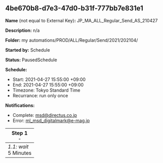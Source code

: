 ## 4be670b8-d7e3-47d0-b31f-777bb7e831e1

**Name** (not equal to External Key)**:** JP_MA_ALL_Regular_Send_AS_210427

**Description:** n/a

**Folder:** my automations/PROD/ALL/Regular/Send/2021/202104/

**Started by:** Schedule

**Status:** PausedSchedule

**Schedule:**

* Start: 2021-04-27 15:55:00 +09:00
* End: 2021-04-27 15:55:00 +09:00
* Timezone: Tokyo Standard Time
* Recurrance: run only once

**Notifications:**

* Complete: msd@directus.co.jp
* Error: ml_msd_digitalmark@e-mag.jp

| Step 1<br>_<small>-</small>_ |
| --- |
| _1.1: wait_<br>5 Minutes |
